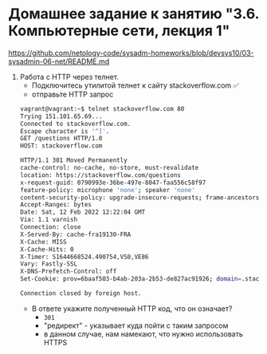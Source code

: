 # Домашнее задание к занятию "3.6. Компьютерные сети, лекция 1"
https://github.com/netology-code/sysadm-homeworks/blob/devsys10/03-sysadmin-06-net/README.md

1. Работа c HTTP через телнет.
   - Подключитесь утилитой телнет к сайту stackoverflow.com ✅
   - отправьте HTTP запрос
   ```bash
   vagrant@vagrant:~$ telnet stackoverflow.com 80
   Trying 151.101.65.69...
   Connected to stackoverflow.com.
   Escape character is '^]'.
   GET /questions HTTP/1.0
   HOST: stackoverflow.com
   
   HTTP/1.1 301 Moved Permanently
   cache-control: no-cache, no-store, must-revalidate
   location: https://stackoverflow.com/questions
   x-request-guid: 0790993e-36be-497e-8047-faa556c58f97
   feature-policy: microphone 'none'; speaker 'none'
   content-security-policy: upgrade-insecure-requests; frame-ancestors 'self' https://stackexchange.com
   Accept-Ranges: bytes
   Date: Sat, 12 Feb 2022 12:22:04 GMT
   Via: 1.1 varnish
   Connection: close
   X-Served-By: cache-fra19130-FRA
   X-Cache: MISS
   X-Cache-Hits: 0
   X-Timer: S1644668524.490754,VS0,VE86
   Vary: Fastly-SSL
   X-DNS-Prefetch-Control: off
   Set-Cookie: prov=6baaf503-b4ab-203a-2b53-de827ac91926; domain=.stackoverflow.com; expires=Fri, 01-Jan-2055 00:00:00 GMT; path=/; HttpOnly
   
   Connection closed by foreign host.
   ```
   - В ответе укажите полученный HTTP код, что он означает?
     - `301`
     - "редирект" - указывает куда пойти с таким запросом
     - в данном случае, нам намекают, что нужно использовать HTTPS
